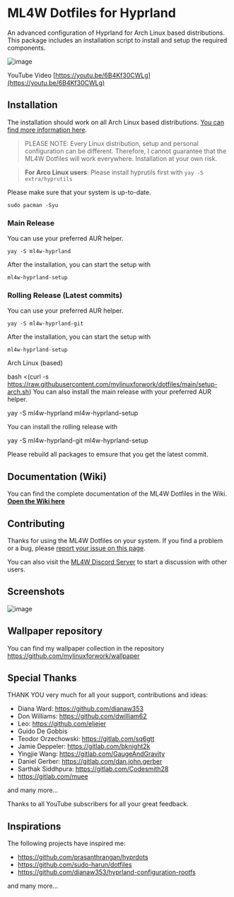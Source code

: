 # ML4W Dotfiles for Hyprland

An advanced configuration of Hyprland for Arch Linux based distributions. This package includes an installation script to install and setup the required components.

![image](https://github.com/user-attachments/assets/f1f6d331-c4b9-49c1-a69a-0ee01d5d8508)

YouTube Video [https://youtu.be/6B4Kf30CWLg](https://youtu.be/6B4Kf30CWLg)

## Installation

The installation should work on all Arch Linux based distributions. [You can find more information here](hhttps://github.com/mylinuxforwork/dotfiles/wiki).

> PLEASE NOTE: Every Linux distribution, setup and personal configuration can be different. Therefore, I cannot guarantee that the ML4W Dotfiles will work everywhere. Installation at your own risk.

> **For Arco Linux users**: Please install hyprutils first with `yay -S extra/hyprutils`

Please make sure that your system is up-to-date.

```
sudo pacman -Syu
```

### Main Release

You can use your preferred AUR helper.

```
yay -S ml4w-hyprland
```

After the installation, you can start the setup with

```
ml4w-hyprland-setup
```

### Rolling Release (Latest commits)

You can use your preferred AUR helper.

```
yay -S ml4w-hyprland-git
```

After the installation, you can start the setup with

```
ml4w-hyprland-setup
```
Arch Linux (based)

bash <(curl -s https://raw.githubusercontent.com/mylinuxforwork/dotfiles/main/setup-arch.sh)
You can also install the main release with your preferred AUR helper.

yay -S ml4w-hyprland ml4w-hyprland-setup

You can install the rolling release with

yay -S ml4w-hyprland-git ml4w-hyprland-setup

Please rebuild all packages to emsure that you get the latest commit.

## Documentation (Wiki)

You can find the complete documentation of the ML4W Dotfiles in the Wiki. <b>[Open the Wiki here](https://github.com/mylinuxforwork/dotfiles/wiki)</b>

## Contributing

Thanks for using the ML4W Dotfiles on your system. If you find a problem or a bug, please [report your issue on this page](https://github.com/mylinuxforwork/dotfiles/issues).

You can also visit the [ML4W Discord Server](https://discord.gg/c4fJK7Za3g) to start a discussion with other users.

## Screenshots

![image](https://github.com/user-attachments/assets/041375a8-8698-455d-865e-f818d5b69af8)

## Wallpaper repository

You can find my wallpaper collection in the repository https://github.com/mylinuxforwork/wallpaper

## Special Thanks

THANK YOU very much for all your support, contributions and ideas:

- Diana Ward: https://github.com/dianaw353
- Don Williams: https://github.com/dwilliam62
- Leo: https://github.com/eljejer
- Guido De Gobbis
- Teodor Orzechowski: https://gitlab.com/sq6gtt
- Jamie Deppeler: https://gitlab.com/bknight2k
- Yingjie Wang: https://gitlab.com/GaugeAndGravity
- Daniel Gerber: https://gitlab.com/dan.john.gerber
- Sarthak Siddhpura: https://gitlab.com/Codesmith28
- https://gitlab.com/muee

and many more...

Thanks to all YouTube subscribers for all your great feedback.

## Inspirations

The following projects have inspired me:

- https://github.com/prasanthrangan/hyprdots
- https://github.com/sudo-harun/dotfiles
- https://github.com/dianaw353/hyprland-configuration-rootfs

and many more...
